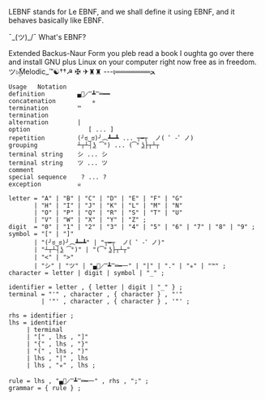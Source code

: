 LEBNF stands for Le EBNF, and we shall define it using EBNF, and it behaves basically like EBNF.

¯\_(ツ)_/¯ What's EBNF?

Extended Backus-Naur Form you pleb read a book I oughta go over there and install GNU plus Linux on your computer right now free as in freedom.
ツ๖ۣۜMelodic_™☯††☭ ✠
✈♜♜
---ι═══════ﺤ

```
Usage	Notation
definition	       ▄︻̷̿┻̿═━━
concatenation	       ✯
termination	       ™
termination	       
alternation	       |
option	              [ ... ]
repetition	       (╯ಠ‿ಠ)╯︵┻━┻ ... ┬━┬ ﻿ ノ( ゜-゜ノ)
grouping	       ┴┬┴┤͜ʖ ͡°) ... (͡° ͜ʖ├┬┴┬
terminal string	   シ ... シ
terminal string	   ツ ... ツ
comment	       
special sequence	? ... ?
exception	       ☠
```


```
letter = "A" | "B" | "C" | "D" | "E" | "F" | "G"
       | "H" | "I" | "J" | "K" | "L" | "M" | "N"
       | "O" | "P" | "Q" | "R" | "S" | "T" | "U"
       | "V" | "W" | "X" | "Y" | "Z" ;
digit  = "0" | "1" | "2" | "3" | "4" | "5" | "6" | "7" | "8" | "9" ;
symbol = "[" | "]" 
       | "(╯ಠ‿ಠ)╯︵┻━┻" | "┬━┬ ﻿ ノ( ゜-゜ノ)"
       | "┴┬┴┤͜ʖ ͡°)" | "(͡° ͜ʖ├┬┴┬"
       | "<" | ">"
       | "シ" | "ツ" | "▄︻̷̿┻̿═━一" | "|" | "." | "✯" | "™" ;
character = letter | digit | symbol | "_" ;
 
identifier = letter , { letter | digit | "_" } ;
terminal = "'" , character , { character } , "'" 
         | '"' , character , { character } , '"' ;
 
rhs = identifier ;
lhs = identifier
     | terminal
     | "[" , lhs , "]"
     | "{" , lhs , "}"
     | "(" , lhs , ")"
     | lhs , "|" , lhs
     | lhs , "✯" , lhs ;
 
rule = lhs , "▄︻̷̿┻̿═━一" , rhs , ";" ;
grammar = { rule } ;
```
